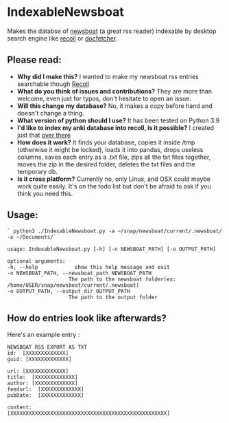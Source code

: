 # IndexableNewsboat
Makes the databse of [newsboat](https://newsboat.org/) (a great rss reader) indexable by desktop search engine like [recoll](https://www.lesbonscomptes.com/recoll/) or [docfetcher](https://sourceforge.net/p/docfetcher/wiki/).


## Please read:
* **Why did I make this?** I wanted to make my newsboat rss entries searchable though [Recoll](https://www.lesbonscomptes.com/recoll/) 
* **What do you think of issues and contributions?** They are more than welcome, even just for typos, don't hesitate to open an issue.
* **Will this change my database?** No, it makes a copy before hand and doesn't change a thing.
* **What version of python should I use?** It has been tested on Python 3.9
* **I'd like to index my anki database into recoll, is it possible?** I created just that [over there](https://github.com/thiswillbeyourgithub/IndexableAnki)
* **How does it work?** It finds your database, copies it inside /tmp (otherwise it might be locked), loads it into pandas, drops useless columns, saves each entry as a .txt file, zips all the txt files together, moves the zip in the desired folder, deletes the txt files and the temporary db.
* **Is it cross platform?** Currently no, only Linux, and OSX could maybe work quite easily. It's on the todo list but don't be afraid to ask if you think you need this.


## Usage:
    ` python3 ./IndexableNewsboat.py -a ~/snap/newsboat/current/.newsboat/ -o ~/Documents/`
```
usage: IndexableNewsboat.py [-h] [-n NEWSBOAT_PATH] [-o OUTPUT_PATH]

optional arguments:
-h, --help            show this help message and exit
-n NEWSBOAT_PATH, --newsboat_path NEWSBOAT_PATH
                    The path to the newsboat folder(ex: /home/USER/snap/newsboat/current/.newsboat)
-o OUTPUT_PATH, --output_dir OUTPUT_PATH
                    The path to the output folder
```

## How do entries look like afterwards?
Here's an example entry :

```
NEWSBOAT RSS EXPORT AS TXT
id:  [XXXXXXXXXXXXX]
guid: [XXXXXXXXXXXXX]

url: [XXXXXXXXXXXXX]
title:  [XXXXXXXXXXXXX]
author: [XXXXXXXXXXXXX]
feedurl:  [XXXXXXXXXXXXX]
pubDate:  [XXXXXXXXXXXXX]

content:
[XXXXXXXXXXXXXXXXXXXXXXXXXXXXXXXXXXXXXXXXXXXXXXXXXXX]
```

